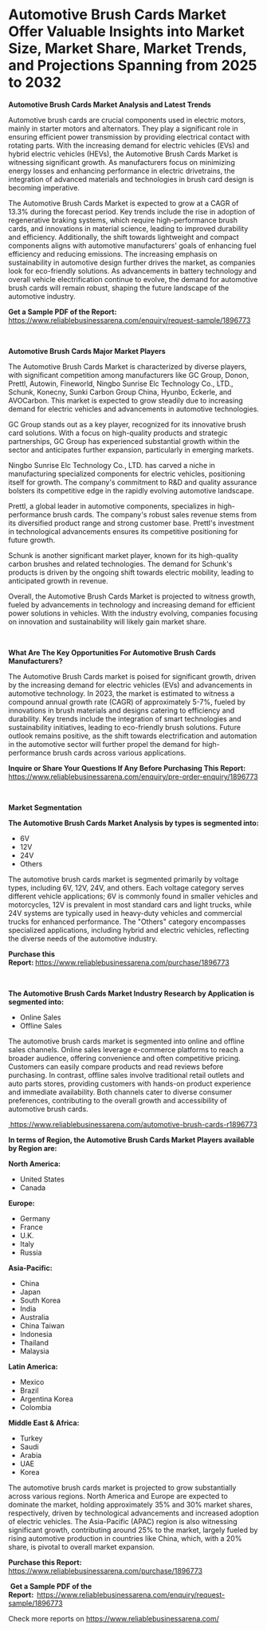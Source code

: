 <p><h1>Automotive Brush Cards Market Offer Valuable Insights into Market Size, Market Share, Market Trends, and Projections Spanning from 2025 to 2032</h1></p><p><strong>Automotive Brush Cards Market Analysis and Latest Trends</strong></p>
<p><p>Automotive brush cards are crucial components used in electric motors, mainly in starter motors and alternators. They play a significant role in ensuring efficient power transmission by providing electrical contact with rotating parts. With the increasing demand for electric vehicles (EVs) and hybrid electric vehicles (HEVs), the Automotive Brush Cards Market is witnessing significant growth. As manufacturers focus on minimizing energy losses and enhancing performance in electric drivetrains, the integration of advanced materials and technologies in brush card design is becoming imperative.</p><p>The Automotive Brush Cards Market is expected to grow at a CAGR of 13.3% during the forecast period. Key trends include the rise in adoption of regenerative braking systems, which require high-performance brush cards, and innovations in material science, leading to improved durability and efficiency. Additionally, the shift towards lightweight and compact components aligns with automotive manufacturers' goals of enhancing fuel efficiency and reducing emissions. The increasing emphasis on sustainability in automotive design further drives the market, as companies look for eco-friendly solutions. As advancements in battery technology and overall vehicle electrification continue to evolve, the demand for automotive brush cards will remain robust, shaping the future landscape of the automotive industry.</p></p>
<p><strong>Get a Sample PDF of the Report:&nbsp;</strong> <a href="https://www.reliablebusinessarena.com/enquiry/request-sample/1896773?utm_campaign=2004&utm_medium=2&utm_source=Github&utm_content=ia&utm_term=01032025&utm_id=automotive-brush-cards">https://www.reliablebusinessarena.com/enquiry/request-sample/1896773</a></p>
<p>&nbsp;</p>
<p><strong>Automotive Brush Cards Major Market Players</strong></p>
<p><p>The Automotive Brush Cards Market is characterized by diverse players, with significant competition among manufacturers like GC Group, Donon, Prettl, Autowin, Fineworld, Ningbo Sunrise Elc Technology Co., LTD., Schunk, Konecny, Sunki Carbon Group China, Hyunbo, Eckerle, and AVOCarbon. This market is expected to grow steadily due to increasing demand for electric vehicles and advancements in automotive technologies.</p><p>GC Group stands out as a key player, recognized for its innovative brush card solutions. With a focus on high-quality products and strategic partnerships, GC Group has experienced substantial growth within the sector and anticipates further expansion, particularly in emerging markets.</p><p>Ningbo Sunrise Elc Technology Co., LTD. has carved a niche in manufacturing specialized components for electric vehicles, positioning itself for growth. The company's commitment to R&D and quality assurance bolsters its competitive edge in the rapidly evolving automotive landscape.</p><p>Prettl, a global leader in automotive components, specializes in high-performance brush cards. The company's robust sales revenue stems from its diversified product range and strong customer base. Prettl's investment in technological advancements ensures its competitive positioning for future growth.</p><p>Schunk is another significant market player, known for its high-quality carbon brushes and related technologies. The demand for Schunk's products is driven by the ongoing shift towards electric mobility, leading to anticipated growth in revenue.</p><p>Overall, the Automotive Brush Cards Market is projected to witness growth, fueled by advancements in technology and increasing demand for efficient power solutions in vehicles. With the industry evolving, companies focusing on innovation and sustainability will likely gain market share.</p></p>
<p>&nbsp;</p>
<p><strong>What Are The Key Opportunities For Automotive Brush Cards Manufacturers?</strong></p>
<p><p>The Automotive Brush Cards market is poised for significant growth, driven by the increasing demand for electric vehicles (EVs) and advancements in automotive technology. In 2023, the market is estimated to witness a compound annual growth rate (CAGR) of approximately 5-7%, fueled by innovations in brush materials and designs catering to efficiency and durability. Key trends include the integration of smart technologies and sustainability initiatives, leading to eco-friendly brush solutions. Future outlook remains positive, as the shift towards electrification and automation in the automotive sector will further propel the demand for high-performance brush cards across various applications.</p></p>
<p><strong>Inquire or Share Your Questions If Any Before Purchasing This Report:</strong> <a href="https://www.reliablebusinessarena.com/enquiry/pre-order-enquiry/1896773?utm_campaign=2004&utm_medium=2&utm_source=Github&utm_content=ia&utm_term=01032025&utm_id=automotive-brush-cards">https://www.reliablebusinessarena.com/enquiry/pre-order-enquiry/1896773</a></p>
<p>&nbsp;</p>
<p><strong>Market Segmentation</strong></p>
<p><strong>The Automotive Brush Cards Market Analysis by types is segmented into:</strong></p>
<p><ul><li>6V</li><li>12V</li><li>24V</li><li>Others</li></ul></p>
<p><p>The automotive brush cards market is segmented primarily by voltage types, including 6V, 12V, 24V, and others. Each voltage category serves different vehicle applications; 6V is commonly found in smaller vehicles and motorcycles, 12V is prevalent in most standard cars and light trucks, while 24V systems are typically used in heavy-duty vehicles and commercial trucks for enhanced performance. The "Others" category encompasses specialized applications, including hybrid and electric vehicles, reflecting the diverse needs of the automotive industry.</p></p>
<p><strong>Purchase this Report:&nbsp;</strong><a href="https://www.reliablebusinessarena.com/purchase/1896773?utm_campaign=2004&utm_medium=2&utm_source=Github&utm_content=ia&utm_term=01032025&utm_id=automotive-brush-cards">https://www.reliablebusinessarena.com/purchase/1896773</a></p>
<p>&nbsp;</p>
<p><strong>The Automotive Brush Cards Market Industry Research by Application is segmented into:</strong></p>
<p><ul><li>Online Sales</li><li>Offline Sales</li></ul></p>
<p><p>The automotive brush cards market is segmented into online and offline sales channels. Online sales leverage e-commerce platforms to reach a broader audience, offering convenience and often competitive pricing. Customers can easily compare products and read reviews before purchasing. In contrast, offline sales involve traditional retail outlets and auto parts stores, providing customers with hands-on product experience and immediate availability. Both channels cater to diverse consumer preferences, contributing to the overall growth and accessibility of automotive brush cards.</p></p>
<p><a href="https://www.reliablebusinessarena.com/automotive-brush-cards-r1896773?utm_campaign=2004&utm_medium=2&utm_source=Github&utm_content=ia&utm_term=01032025&utm_id=automotive-brush-cards">&nbsp;https://www.reliablebusinessarena.com/automotive-brush-cards-r1896773</a></p>
<p><strong>In terms of Region, the Automotive Brush Cards Market Players available by Region are:</strong></p>
<p>
    <p> <strong> North America: </strong>
        <ul>
            <li>United States</li>
            <li>Canada</li>
        </ul>
        </p> 
    <p> <strong> Europe: </strong>
        <ul>
            <li>Germany</li>
            <li>France</li>
            <li>U.K.</li>
            <li>Italy</li>
            <li>Russia</li>
        </ul>
        </p> 
    <p> <strong> Asia-Pacific: </strong>
        <ul>
            <li>China</li>
            <li>Japan</li>
            <li>South Korea</li>
            <li>India</li>
            <li>Australia</li>
            <li>China Taiwan</li>
            <li>Indonesia</li>
            <li>Thailand</li>
            <li>Malaysia</li>
        </ul>
        </p> 
    <p> <strong> Latin America: </strong>
        <ul>
            <li>Mexico</li>
            <li>Brazil</li>
            <li>Argentina Korea</li>
            <li>Colombia</li>
        </ul>
        </p> 
    <p> <strong> Middle East & Africa: </strong>
        <ul>
            <li>Turkey</li>
            <li>Saudi</li>
            <li>Arabia</li>
            <li>UAE</li>
            <li>Korea</li>
        </ul>
    </p>
    </p>
<p><p>The automotive brush cards market is projected to grow substantially across various regions. North America and Europe are expected to dominate the market, holding approximately 35% and 30% market shares, respectively, driven by technological advancements and increased adoption of electric vehicles. The Asia-Pacific (APAC) region is also witnessing significant growth, contributing around 25% to the market, largely fueled by rising automotive production in countries like China, which, with a 20% share, is pivotal to overall market expansion.</p></p>
<p><strong>Purchase this Report: </strong><a href="https://www.reliablebusinessarena.com/purchase/1896773?utm_campaign=2004&utm_medium=2&utm_source=Github&utm_content=ia&utm_term=01032025&utm_id=automotive-brush-cards">https://www.reliablebusinessarena.com/purchase/1896773</a></p>
<p>&nbsp;<strong>Get a Sample PDF of the Report:&nbsp;&nbsp;</strong><a href="https://www.reliablebusinessarena.com/enquiry/request-sample/1896773?utm_campaign=2004&utm_medium=2&utm_source=Github&utm_content=ia&utm_term=01032025&utm_id=automotive-brush-cards">https://www.reliablebusinessarena.com/enquiry/request-sample/1896773</a></p>
<p><strong></strong></p>
<p>Check more reports on <a href="https://www.reliablebusinessarena.com/?utm_campaign=2004&utm_medium=2&utm_source=Github&utm_content=ia&utm_term=01032025&utm_id=automotive-brush-cards">https://www.reliablebusinessarena.com/</a></p>